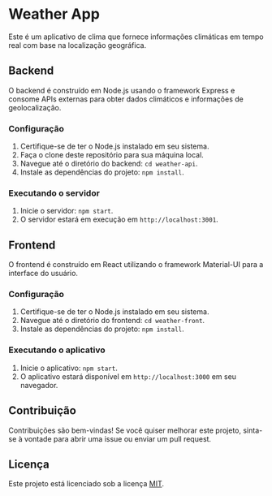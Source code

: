 # Weather App

Este é um aplicativo de clima que fornece informações climáticas em tempo real com base na localização geográfica.

## Backend

O backend é construído em Node.js usando o framework Express e consome APIs externas para obter dados climáticos e informações de geolocalização.

### Configuração

1. Certifique-se de ter o Node.js instalado em seu sistema.
2. Faça o clone deste repositório para sua máquina local.
3. Navegue até o diretório do backend: `cd weather-api`.
4. Instale as dependências do projeto: `npm install`.

### Executando o servidor

1. Inicie o servidor: `npm start`.
2. O servidor estará em execução em `http://localhost:3001`.

## Frontend

O frontend é construído em React utilizando o framework Material-UI para a interface do usuário.

### Configuração

1. Certifique-se de ter o Node.js instalado em seu sistema.
2. Navegue até o diretório do frontend: `cd weather-front`.
3. Instale as dependências do projeto: `npm install`.

### Executando o aplicativo

1. Inicie o aplicativo: `npm start`.
2. O aplicativo estará disponível em `http://localhost:3000` em seu navegador.

## Contribuição

Contribuições são bem-vindas! Se você quiser melhorar este projeto, sinta-se à vontade para abrir uma issue ou enviar um pull request.

## Licença

Este projeto está licenciado sob a licença [MIT](LICENSE).
